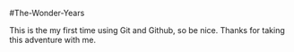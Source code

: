 #The-Wonder-Years

This is the my first time using Git and Github, so be nice. Thanks for taking this adventure with me.  
